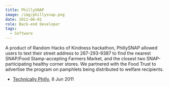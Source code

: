 ```yaml
---
title: PhillySNAP
image: /img/phillysnap.png
date: 2011-06-01
role: Back-end Developer
tags:
  - Software
---
```

A product of Random Hacks of Kindness hackathon, PhillySNAP allowed users to text their street address to 267-293-9387 to find the nearest SNAP/Food Stamp-accepting Farmers Market, and the closest two SNAP-participating healthy corner stores. We partnered with the Food Trust to advertise the program on pamphlets being distributed to welfare recipients.

- [Technically Philly](http://technicallyphilly.com/2011/06/08/disaster-mapper-philly-snap-star-at-random-hacks-of-kindness-philadelphia-video), 8 Jun 2011
